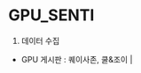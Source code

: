 # GPU_SENTI

1. 데이터 수집
  - GPU 게시판 : 퀘이사존, 쿨&조이                                                                                                                                 |
